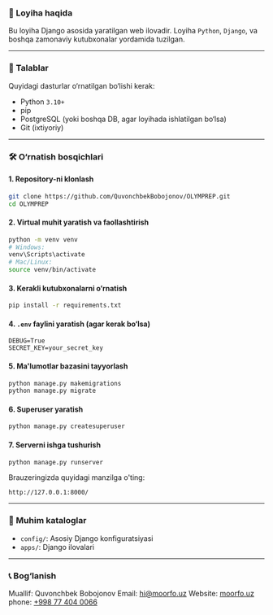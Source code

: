 ### 📂 Loyiha haqida

Bu loyiha Django asosida yaratilgan web ilovadir. Loyiha `Python`, `Django`, va boshqa zamonaviy kutubxonalar yordamida tuzilgan.

---

### 🚀 Talablar

Quyidagi dasturlar o‘rnatilgan bo‘lishi kerak:

* Python `3.10+`
* pip
* PostgreSQL (yoki boshqa DB, agar loyihada ishlatilgan bo‘lsa)
* Git (ixtiyoriy)

---

### 🛠 O‘rnatish bosqichlari

#### 1. Repository-ni klonlash

```bash
git clone https://github.com/QuvonchbekBobojonov/OLYMPREP.git
cd OLYMPREP
```

#### 2. Virtual muhit yaratish va faollashtirish

```bash
python -m venv venv
# Windows:
venv\Scripts\activate
# Mac/Linux:
source venv/bin/activate
```

#### 3. Kerakli kutubxonalarni o‘rnatish

```bash
pip install -r requirements.txt
```

#### 4. `.env` faylini yaratish (agar kerak bo‘lsa)

```env
DEBUG=True
SECRET_KEY=your_secret_key
```

#### 5. Ma'lumotlar bazasini tayyorlash

```bash
python manage.py makemigrations
python manage.py migrate
```

#### 6. Superuser yaratish

```bash
python manage.py createsuperuser
```

#### 7. Serverni ishga tushurish

```bash
python manage.py runserver
```

Brauzeringizda quyidagi manzilga o'ting:

```
http://127.0.0.1:8000/
```

---

### 📁 Muhim kataloglar

* `config/`: Asosiy Django konfiguratsiyasi
* `apps/`: Django ilovalari
---

### 📞 Bog‘lanish

Muallif: Quvonchbek Bobojonov
Email: [hi@moorfo.uz](mailto:hi@moorfo.uz)
Website: [moorfo.uz](https://moorfo.uz)
phone: [+998 77 404 0066 ](tel:+998774040066) 
